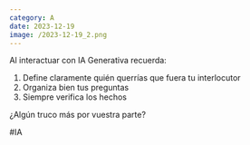 ```yaml
--- 
category: A 
date: 2023-12-19 
image: /2023-12-19_2.png 
--- 
```


Al interactuar con IA Generativa recuerda: 

1) Define claramente quién querrías que fuera tu interlocutor
2) Organiza bien tus preguntas
3) Siempre verifica los hechos

¿Algún truco más por vuestra parte?

#IA